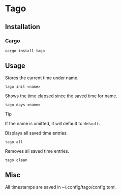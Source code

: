 # Tago

## Installation

### Cargo

```
cargo install tago
```

## Usage

Stores the current time under name.


```
tago init <name>
```

Shows the time elapsed since the saved time for name.


```
tago days <name> 
```

> [!TIP]
> If the name is omitted, it will default to `default`.
>

Displays all saved time entries.


```
tago all
```

Removes all saved time entries.


```
tago clean
```

## Misc

All timestamps are saved in ~/.config/tago/config.toml.